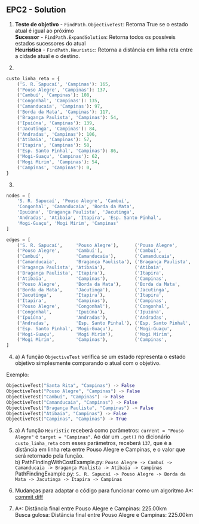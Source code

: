 ## EPC2 - Solution

1) **Teste de objetivo** - `FindPath.ObjectiveTest`: Retorna True se o estado atual é igual ao próximo\
**Sucessor** - `FindPath.ExpandSolution`: Retorna todos os possíveis estados sucessores do atual\
**Heurística** - `FindPath.Heuristic`: Retorna a distância em linha reta entre a cidade atual e o destino.

2)
```python
custo_linha_reta = {
    ('S. R. Sapucaí', 'Campinas'): 165,
    ('Pouso Alegre', 'Campinas'): 137,
    ('Cambuí', 'Campinas'): 108,
    ('Congonhal', 'Campinas'): 135,
    ('Camanducaia', 'Campinas'): 97,
    ('Borda da Mata', 'Campinas'): 117,
    ('Bragança Paulista', 'Campinas'): 54,
    ('Ipuiúna', 'Campinas'): 139,
    ('Jacutinga', 'Campinas'): 84,
    ('Andradas', 'Campinas'): 106,
    ('Atibaia', 'Campinas'): 57,
    ('Itapira', 'Campinas'): 58,
    ('Esp. Santo Pinhal', 'Campinas'): 86,
    ('Mogi-Guaçu', 'Campinas'): 62,
    ('Mogi Mirim', 'Campinas'): 54,
    ('Campinas', 'Campinas'): 0,
}
```

3)
```python
nodes = [
    'S. R. Sapucaí', 'Pouso Alegre', 'Cambuí',
    'Congonhal', 'Camanducaia', 'Borda da Mata',
    'Ipuiúna', 'Bragança Paulista', 'Jacutinga',
    'Andradas', 'Atibaia', 'Itapira', 'Esp. Santo Pinhal',
    'Mogi-Guaçu', 'Mogi Mirim', 'Campinas'
]

edges = [
    ('S. R. Sapucaí',     'Pouso Alegre'),      ('Pouso Alegre',      'S. R. Sapucaí'),
    ('Pouso Alegre',      'Cambuí'),            ('Cambuí',            'Pouso Alegre'),
    ('Cambuí',            'Camanducaia'),       ('Camanducaia',       'Cambuí'),
    ('Camanducaia',       'Bragança Paulista'), ('Bragança Paulista', 'Camanducaia'),
    ('Bragança Paulista', 'Atibaia'),           ('Atibaia',           'Bragança Paulista'),
    ('Bragança Paulista', 'Itapira'),           ('Itapira',           'Bragança Paulista'),
    ('Atibaia',           'Campinas'),          ('Campinas',          'Atibaia'),
    ('Pouso Alegre',      'Borda da Mata'),     ('Borda da Mata',     'Pouso Alegre'),
    ('Borda da Mata',     'Jacutinga'),         ('Jacutinga',         'Borda da Mata'),
    ('Jacutinga',         'Itapira'),           ('Itapira',           'Jacutinga'),
    ('Itapira',           'Campinas'),          ('Campinas',          'Itapira'),
    ('Pouso Alegre',      'Congonhal'),         ('Congonhal',         'Pouso Alegre'),
    ('Congonhal',         'Ipuiúna'),           ('Ipuiúna',           'Congonhal'),
    ('Ipuiúna',           'Andradas'),          ('Andradas',          'Ipuiúna'),
    ('Andradas',          'Esp. Santo Pinhal'), ('Esp. Santo Pinhal', 'Andradas'),
    ('Esp. Santo Pinhal', 'Mogi-Guaçu'),        ('Mogi-Guaçu',        'Esp. Santo Pinhal'),
    ('Mogi-Guaçu',        'Mogi Mirim'),        ('Mogi Mirim',        'Mogi-Guaçu'),
    ('Mogi Mirim',        'Campinas'),          ('Campinas',          'Mogi Mirim'),
]
```

4) a) A função `ObjectiveTest` verifica se um estado representa o estado objetivo simplesmente comparando o atual com o objetivo.

Exemplo:
```python
ObjectiveTest("Santa Rita", "Campinas") -> False
ObjectiveTest("Pouso Alegre", "Campinas") -> False
ObjectiveTest("Cambuí", "Campinas") -> False
ObjectiveTest("Camanducaia", "Campinas") -> False
ObjectiveTest("Bragança Paulista", "Campinas") -> False
ObjectiveTest("Atibaia", "Campinas") -> False
ObjectiveTest("Campinas", "Campinas") -> True
```

5) a) A função `Heuristic` receberá como parâmetros: `current = "Pouso Alegre"`  e `target = "Campinas"`. Ao dar um `.get()` no dicionário `custo_linha_reta` com esses parâmetros, receberá `137`, que é a distância em linha reta entre Pouso Alegre e Campinas, e o valor que será retornado pela função.\
b) PathFindingWithCostExample.py: `Pouso Alegre -> Cambuí -> Camanducaia -> Bragança Paulista -> Atibaia -> Campinas`\
PathFindingExample.py: `S. R. Sapucaí -> Pouso Alegre -> Borda da Mata -> Jacutinga -> Itapira -> Campinas`

6) Mudanças para adaptar o código para funcionar como um algoritmo A*: [commit diff](https://github.com/mugbug/search-algorithms/commit/b77932edf52ae54bd69afac9f78c1d8b9367f386)

7) A*: Distância final entre Pouso Alegre e Campinas: 225.00km\
Busca gulosa: Distância final entre Pouso Alegre e Campinas: 225.00km